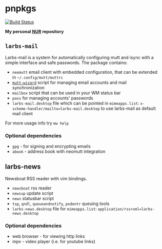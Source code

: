 # pnpkgs

[![Build Status](https://travis-ci.com/pniedzwiedzinski/pnpkgs.svg?branch=master)](https://travis-ci.com/pniedzwiedzinski/pnpkgs)

**My personal [NUR](https://github.com/nix-community/NUR) repository**

## `larbs-mail`

Larbs-mail is a system for automatically configuring mutt and isync with a simple interface and safe passwords. The package contains:

- `neomutt` email client with embedded configuration, that can be extended in `~/.config/mutt/muttrc`
- [`mutt-wizard`](https://github.com/LukeSmithXYZ/mutt-wizard) script for managing email accounts and mail synchronization
- `mailbox` script that can be used in your WM status bar
- `pass` for managing accounts' passwords
- `larbs-mail.desktop` file which can be pointed in `mimeapps.list`: `x-scheme-handler/mailto=larbs-mail.desktop` to use larbs-mail as default mail client

For more usage info try `mw help`

### Optional dependencies

- `gpg` - for signing and encrypting emails
- `abook` - address book with neomutt integration

## larbs-news

Newsboat RSS reader with vim bindings.

- `newsboat` rss reader
- `newsup` update script
- `news` statusbar script
- `tsp`, `qndl`, `queueandnotify`, `podentr` queuing tools
- `larbs-news.desktop` file for `mimeapps.list`: `application/rss+xml=larbs-news.desktop`

### Optional dependencies

- web browser - for viewing http links
- mpv - video player (i.e. for youtube links)
